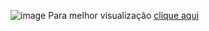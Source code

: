 ![image](https://user-images.githubusercontent.com/62102447/189144925-b292d2fb-a6d5-4816-9c86-ada6fb6749f2.png)
Para melhor visualização [clique aqui](https://miro.com/app/board/uXjVOlmuidc=/#tpicker-content) 
